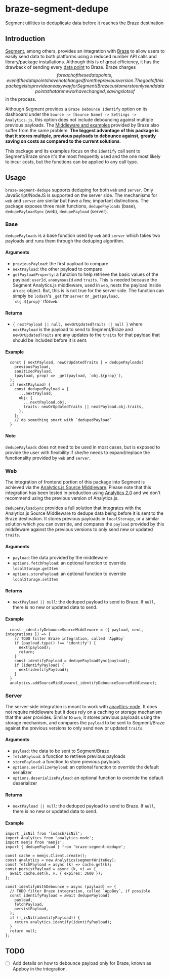 # braze-segment-dedupe

Segment utilities to deduplicate data before it reaches the Braze destination

## Introduction

[Segment](https://segment.com/), among others, provides an integration with
[Braze](https://www.braze.com/) to allow users to easily send data to both
platforms using a reduced number API calls and library/package
installations. Although this is of great efficiency, it has the drawback of
sending every [data point](https://www.braze.com/docs/user_guide/onboarding_with_braze/data_points/)
to Braze. Braze charges $$ for each of these data points, even if the data
points have not changed from the previous version. The goal of this package
is to provide an easy way for Segment/Braze customers to only send data
points that are new or have changed, savings lots of $$ in the process.

Although Segment provides a `Braze Debounce Identify` option on its
dashboard under the `Source -> [Source Name] -> Settings -> Analytics.js`,
this option does not include debouncing against multiple previous payloads.
The [Middleware and examples](https://github.com/segmentio/segment-braze-mobile-middleware)
provided by Braze also suffer from the same problem. **The biggest
advantage of this package is that it stores multiple, previous payloads to
debounce against, greatly saving on costs as compared to the current
solutions**.

This package and its examples focus on the `identify` call sent to
Segment/Braze since it's the most frequently used and the one most likely
to incur costs, but the functions can be applied to any call type.

## Usage

`braze-segment-dedupe` supports deduping for both `web` and `server`. Only
JavaScript/NodeJS is supported on the server side. The mechanisms for `web`
and `server` are similar but have a few, important distinctions. The
package exposes three main functions, `dedupePayloads` (base),
`dedupePayloadSync` (web), `dedupePayload` (server).

### Base

`dedupePayloads` is a base function used by `web` and `server` which takes
two payloads and runs them through the deduping algorithm.

#### Arguments

- `previousPayload`: the first payload to compare
- `nextPayload`: the other payload to compare
- `getPayloadProperty`: a function to help retrieve the basic values of
  the payload: `userId`, `anonymousId` and `traits`. This is needed because
  the Segment Analytics.js middleware, used in `web`, nests the payload
  inside an `obj` object. But, this is is not true for the server side. The
  function can simply be `lodash`'s `_get` for `server` or `` _get(payload, `obj.${prop}`) ``for`web`.

#### Returns

- `{ nextPayload || null, newOrUpdatedTraits || null }` where
  `nextPayload` is the payload to send to Segment/Braze and
  `newOrUpdatedTraits` are any updates to the `traits` for that payload
  that should be included before it is sent.

#### Example

```
  const { nextPayload, newOrUpdatedTraits } = dedupePayloads(
    previousPayload,
    sanitizedPayload,
    (payload, prop) => _get(payload, `obj.${prop}`),
  );
  if (nextPayload) {
    const dedupedPayload = {
      ...nextPayload,
      obj: {
        ...nextPayload.obj,
        traits: newOrUpdatedTraits || nextPayload.obj.traits,
      },
    };
    // do something smart with `dedupedPayload`
  }
```

#### Note

`dedupePayloads` does not need to be used in most cases, but is exposed to
provide the user with flexibility if she/he needs to expand/replace the
functionality provided by `web` and `server`.

### Web

The integration of frontend portion of this package into Segment is
achieved via the [Analytics.js
Source Middleware](https://segment.com/docs/connections/sources/catalog/libraries/website/javascript/middleware/#using-source-middlewares).
Please note that this integration has been tested in production using
[Analytics
2.0](https://segment.com/docs/connections/sources/catalog/libraries/website/javascript/)
and we don't recommend using the previous version of Analytics.js.

`dedupePayloadSync` provides a full solution that integrates with the
Analytics.js Source Middleware to dedupe data being before it is sent to
the Braze destination. It stores previous payloads in `localStorage`, or a
similar solution which you can override, and compares the `payload`
provided by this middleware against the previous versions to only send new
or updated `traits`.

#### Arguments

- `payload`: the data provided by the middleware
- `options.fetchPayload`: an optional function to override `localStorage.getItem`
- `options.storePayload`: an optional function to override `localStorage.setItem`

#### Returns

- `nextPayload || null`: the deduped payload to send to Braze. If `null`,
  there is no new or updated data to send.

#### Example

```
  const _identifyDebounceSourceMiddleware = ({ payload, next, integrations }) => {
    // TODO filter Braze integration, called `AppBoy`
    if (payload.type() !== 'identify') {
      next(payload);
      return;
    }
    const identifyPayload = dedupePayloadSync(payload);
    if (identifyPayload) {
      next(identifyPayload);
    }
  }
  analytics.addSourceMiddleware(_identifyDebounceSourceMiddleware);
```

### Server

The server-side integration is meant to work with
[anayltics-node](https://www.npmjs.com/package/analytics-node). It does not
require middleware but it does rely on a caching or storage mechanism that
the user provides. Similar to `web`, it stores previous payloads using the
storage mechanism, and compares the `payload` to be sent to Segment/Braze
against the previous versions to only send new or updated `traits`.

#### Arguments

- `payload`: the data to be sent to Segment/Braze
- `fetchPayload`: a function to retrieve previous payloads
- `storePayload`: a function to store previous payloads
- `options.serializePayload`: an optional function to override the default serializer
- `options.deserializePayload`: an optional function to override the default deserializer

#### Returns

- `nextPayload || null`: the deduped payload to send to Braze. If `null`,
  there is no new or updated data to send.

#### Example

```
import _isNil from 'lodash/isNil';
import Analytics from 'analytics-node';
import memjs from 'memjs';
import { dedupePayload } from 'braze-segment-dedupe';

const cache = memjs.Client.create();
const analytics = new Analytics(segmentWriteKey);
const fetchPayload = async (k) => cache.get(k);
const persistPayload = async (k, v) => {
  await cache.set(k, v, { expires: 3600 });
};

const identifyWithDebounce = async (payload) => {
  // TODO filter Braze integration, called `AppBoy`, if possible
  const identifyPayload = await dedupePayload(
    payload,
    fetchPayload,
    persistPayload,
  );
  if (!_isNil(identifyPayload)) {
    return analytics.identify(identifyPayload);
  }
  return null;
};
```

## TODO

- [ ] Add details on how to debounce payload only for Braze, known as
      Appboy in the integration.
